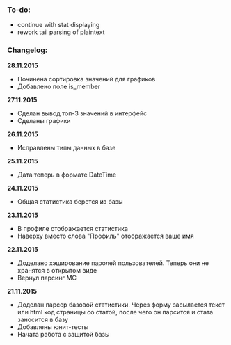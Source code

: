 ### To-do: ###
* continue with stat displaying
* rework tail parsing of plaintext



### Changelog: ###
**28.11.2015**
* Починена сортировка значений для графиков
* Добавлено поле is_member

**27.11.2015**
* Сделан вывод топ-3 значений в интерфейс
* Сделаны графики

**26.11.2015**
* Исправлены типы данных в базе

**25.11.2015**
* Дата теперь в формате DateTime

**24.11.2015**
* Общая статистика берется из базы

**23.11.2015**
* В профиле отображается статистика
* Наверху вместо слова "Профиль" отображается ваше имя 

**22.11.2015**
* Доделано хэширование паролей пользователей. Теперь они не хранятся в открытом виде
* Вернул парсинг MC 

**21.11.2015**
* Доделан парсер базовой статистики. Через форму засылается текст или html код страницы со статой, после чего он парсится и стата заносится в базу 
* Добавлены юнит-тесты 
* Начата работа с защитой базы 
